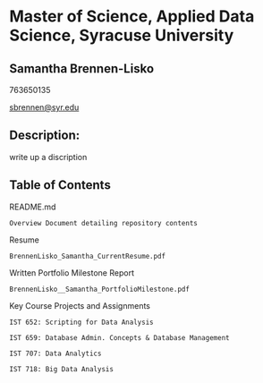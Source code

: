 # Master of Science, Applied Data Science, Syracuse University

## Samantha Brennen-Lisko

763650135

sbrennen@syr.edu

## Description:

write up a discription

## Table of Contents

README.md

    Overview Document detailing repository contents

Resume

    BrennenLisko_Samantha_CurrentResume.pdf 

Written Portfolio Milestone Report

    BrennenLisko__Samantha_PortfolioMilestone.pdf

Key Course Projects and Assignments

    IST 652: Scripting for Data Analysis
    
    IST 659: Database Admin. Concepts & Database Management
    
    IST 707: Data Analytics
    
    IST 718: Big Data Analysis 
